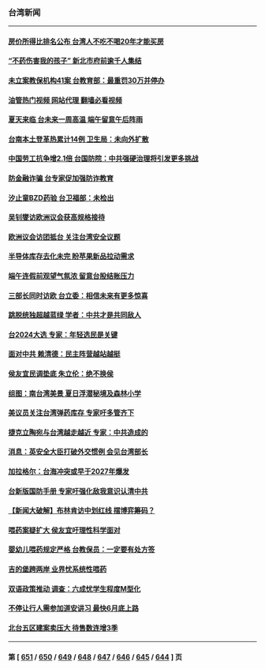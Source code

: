 ### 台湾新闻
---
#### [房价所得比排名公布 台湾人不吃不喝20年才能买房](../../pages/ncid1349361/n14018258.md?06190445) 
#### [“不药伤害我的孩子” 新北市府前逾千人集结](../../pages/ncid1349361/n14018302.md?06190445) 
#### [未立案教保机构41案 台教育部：最重罚30万并停办](../../pages/ncid1349361/n14018303.md?06190445) 
#### [油管热门视频 网站代理 翻墙必看视频](http://138.2.39.72:81/youtube.html?epic-marker?06190445)
#### [夏天来临 台未来一周高温 端午留意午后阵雨](../../pages/ncid1349361/n14018300.md?06190445) 
#### [台南本土登革热累计14例 卫生局：未向外扩散](../../pages/ncid1349361/n14018298.md?06190445) 
#### [中国劳工抗争增2.1倍 台国防院：中共强硬治理将引发更多挑战](../../pages/ncid1349361/n14018246.md?06190445) 
#### [防金融诈骗 台专家促加强防诈教育](../../pages/ncid1349361/n14018288.md?06190445) 
#### [汐止童BZD药验 台卫福部：未检出](../../pages/ncid1349361/n14018290.md?06190445) 
#### [吴钊燮访欧洲议会获高规格接待](../../pages/ncid1349361/n14018248.md?06190445) 
#### [欧洲议会访团抵台 关注台湾安全议题](../../pages/ncid1349361/n14018257.md?06190445) 
#### [半导体库存去化未完 盼苹果新品拉动需求](../../pages/ncid1349361/n14018262.md?06190445) 
#### [端午连假前观望气氛浓 留意台股结账压力](../../pages/ncid1349361/n14018263.md?06190445) 
#### [三部长同时访欧 台立委：相信未来有更多惊喜](../../pages/ncid1349361/n14018239.md?06190445) 
#### [跳脱统独超越蓝绿  学者：中共才是共同敌人](../../pages/ncid1349361/n14018241.md?06190445) 
#### [台2024大选 专家：年轻选民是关键](../../pages/ncid1349361/n14018231.md?06190445) 
#### [面对中共 赖清德：民主阵营越站越挺](../../pages/ncid1349361/n14018234.md?06190445) 
#### [侯友宜民调垫底 朱立伦：绝不换侯](../../pages/ncid1349361/n14018238.md?06190445) 
#### [组图：南台湾美景 夏日浮潜秘境及森林小学](../../pages/ncid1349361/n14017934.md?06190445) 
#### [美议员关注台湾弹药库存 专家吁多管齐下](../../pages/ncid1349361/n14016353.md?06190445) 
#### [捷克立陶宛与台湾越走越近 专家：中共造成的](../../pages/ncid1349361/n14017118.md?06190445) 
#### [消息：英安全大臣打破外交惯例 会见台湾部长](../../pages/ncid1349361/n14017804.md?06190445) 
#### [加拉格尔：台海冲突或早于2027年爆发](../../pages/ncid1349361/n14017652.md?06190445) 
#### [台新版国防手册 专家吁强化敌我意识认清中共](../../pages/ncid1349361/n14016103.md?06190445) 
#### [【新闻大破解】布林肯访中划红线 摆博弈筹码？](../../pages/ncid1349361/n14017505.md?06190445) 
#### [喂药案疑扩大 侯友宜吁理性科学面对](../../pages/ncid1349361/n14017493.md?06190445) 
#### [婴幼儿喂药规定严格 台教保员：一定要有处方签](../../pages/ncid1349361/n14017496.md?06190445) 
#### [吉的堡跨两岸 业界忧系统性喂药](../../pages/ncid1349361/n14017484.md?06190445) 
#### [双语政策推动 调查：六成忧学生程度M型化](../../pages/ncid1349361/n14017489.md?06190445) 
#### [不停让行人需参加道安讲习 最快6月底上路](../../pages/ncid1349361/n14017485.md?06190445) 
#### [北台五区建案卖压大 待售数连增3季](../../pages/ncid1349361/n14017501.md?06190445) 

---
#### 第 [ [651](./651.md?06190445) / [650](./650.md?06190445) / [649](./649.md?06190445) / [648](./648.md?06190445) / [647](./647.md?06190445) / [646](./646.md?06190445) / [645](./645.md?06190445) / [644](./644.md?06190445) ] 页
